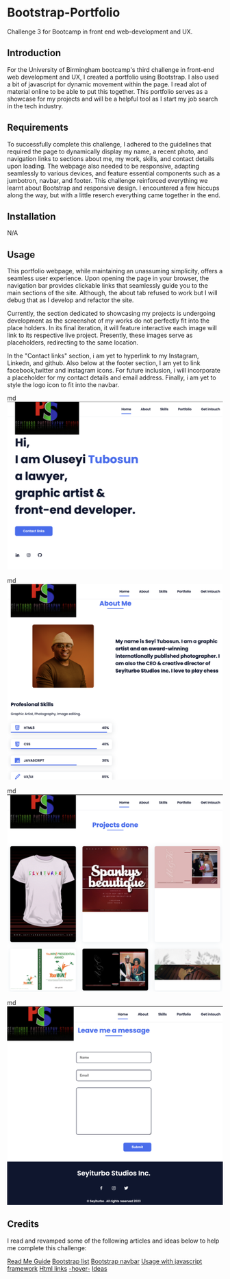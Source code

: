 # Bootstrap-Portfolio

Challenge 3 for Bootcamp in front end web-development and UX.
## Introduction

For the University of Birmingham bootcamp's third challenge in front-end web development and UX, I created a portfolio using Bootstrap. I also used a bit of javascript for dynamic movement within the page. I read alot of material online to be able to put this together. This portfolio serves as a showcase for my projects and will be a helpful tool as I start my job search in the tech industry.


## Requirements
To successfully complete this challenge, I adhered to the guidelines that required the page to dynamically display my name, a recent photo, and navigation links to sections about me, my work, skills, and contact details upon loading. The webpage also needed to be responsive, adapting seamlessly to various devices, and feature essential components such as a jumbotron, navbar, and footer.
This challenge reinforced everything we learnt about Bootstrap and responsive design. I encountered a few hiccups along the way, but with a little reserch everything came together in the end. 


## Installation

N/A

## Usage

This portfolio webpage, while maintaining an unassuming simplicity, offers a seamless user experience. Upon opening the page in your browser, the navigation bar provides clickable links that seamlessly guide you to the main sections of the site. Although, the about tab refused to work but I will debug that as I develop and refactor the site.

Currently, the section dedicated to showcasing my projects is undergoing development as the screenshot of my works do not perfectly fit into the place holders. In its final iteration, it will feature interactive each image will link to its respective live project. Presently, these images serve as placeholders, redirecting to the same location.

In the "Contact links" section, i am yet to hyperlink to my Instagram, Linkedn, and github. Also below at the footer section, I am yet to link facebook,twitter and instagram icons. For future inclusion, i will incorporate a placeholder for my contact details and email address.
Finally, i am yet to style the logo icon to fit into the navbar.

md
    ![Screenshot 1](./images/screenshot%201%20bootstrap.png)

md   
    ![Screenshot 2](./images/screenshot%202%20bootstrap.png)
    
md   
    ![Screenshot 3](./images/screenshot%203%20bootstrap.png)

md       
    ![Screenshot 4](./images/screenshot%204%20bootstrap.png)
    
    
    



    
## Credits

I read and revamped some of the following articles and ideas below to help me complete this challenge: 

[Read Me Guide](https://coding-boot-camp.github.io/full-stack/github/professional-readme-guide)
[Bootstrap list](https://getbootstrap.com/docs/5.3/components/list-group/#links-and-buttons)
[Bootstrap navbar](https://getbootstrap.com/docs/5.3/components/navbar/)
 [Usage with javascript framework](https://getbootstrap.com/docs/5.3/getting-started/javascript/#individual-or-compiled)
[Html links](https://www.w3schools.com/html/html_links.asp)
[-hover-](https://www.w3schools.com/html/html_links.asp)
[Ideas](https://github.com/explore)